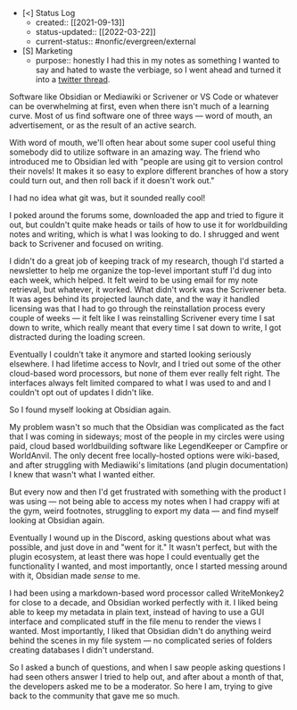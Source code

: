 - [<] Status Log
	- created:: [[2021-09-13]]
	- status-updated:: [[2022-03-22]]
	- current-status:: #nonfic/evergreen/external 
- [S] Marketing
	- purpose:: honestly I had this in my notes as something I wanted to say and hated to waste the verbiage, so I went ahead and turned it into a [twitter thread](https://typefully.com/EleanorKonik/HhUXuqG). 

Software like Obsidian or Mediawiki or Scrivener or VS Code or whatever can be overwhelming at first, even when there isn't much of a learning curve. Most of us find software one of three ways — word of mouth, an advertisement, or as the result of an active search. 

With word of mouth, we'll often hear about some super cool useful thing somebody did to utilize software in an amazing way. The friend who introduced me to Obsidian led with "people are using git to version control their novels! It makes it so easy to explore different branches of how a story could turn out, and then roll back if it doesn't work out." 

I had no idea what git was, but it sounded really cool! 

I poked around the forums some, downloaded the app and tried to figure it out, but couldn't quite make heads or tails of how to use it for worldbuilding notes and writing, which is what I was looking to do. I shrugged and went back to Scrivener and focused on writing. 

I didn't do a great job of keeping track of my research, though I'd started a newsletter to help me organize the top-level important stuff I'd dug into each week, which helped. It felt weird to be using email for my note retrieval, but whatever, it worked. What didn't work was the Scrivener beta. It was ages behind its projected launch date, and the way it handled licensing was that I had to go through the reinstallation process every couple of weeks — it felt like I was reinstalling Scrivener every time I sat down to write, which really meant that every time I sat down to write, I got distracted during the loading screen. 

Eventually I couldn't take it anymore and started looking seriously elsewhere. I had lifetime access to Novlr, and I tried out some of the other cloud-based word processors, but none of them ever really felt right. The interfaces always felt limited compared to what I was used to and and I couldn't opt out of updates I didn't like. 

So I found myself looking at Obsidian again. 

My problem wasn't so much that the Obsidian was complicated as the fact that I was coming in sideways; most of the people in my circles were using paid, cloud based worldbuilding software like LegendKeeper or Campfire or WorldAnvil. The only decent free locally-hosted options were wiki-based, and after struggling with Mediawiki's limitations (and plugin documentation) I knew that wasn't what I wanted either. 

But every now and then I'd get frustrated with something with the product I was using — not being able to access my notes when I had crappy wifi at the gym, weird footnotes, struggling to export my data — and find myself looking at Obsidian again. 

Eventually I wound up in the Discord, asking questions about what was possible, and just dove in and "went for it." It wasn't perfect, but with the plugin ecosystem, at least there was hope I could eventually get the functionality I wanted, and most importantly, once I started messing around with it, Obsidian made _sense_ to me. 

I had been using a markdown-based word processor called WriteMonkey2 for close to a decade, and Obsidian worked perfectly with it. I liked being able to keep my metadata in plain text, instead of having to use a GUI interface and complicated stuff in the file menu to render the views I wanted. Most importantly, I liked that Obsidian didn't do anything weird behind the scenes in my file system — no complicated series of folders creating databases I didn't understand. 

So I asked a bunch of questions, and when I saw people asking questions I had seen others answer I tried to help out, and after about a month of that, the developers asked me to be a moderator. So here I am, trying to give back to the community that gave me so much.